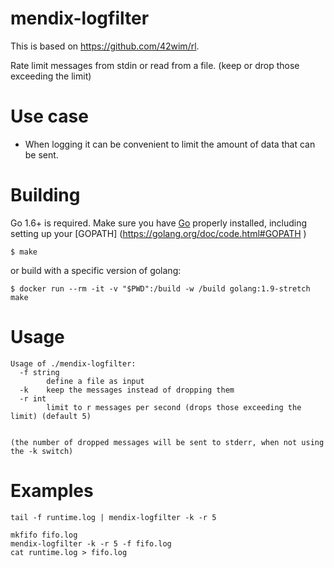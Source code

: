 # mendix-logfilter

This is based on https://github.com/42wim/rl.

Rate limit messages from stdin or read from a file. (keep or drop those exceeding the limit)

# Use case

* When logging it can be convenient to limit the amount of data that can be sent.

# Building
Go 1.6+ is required. Make sure you have [Go](https://golang.org/doc/install) properly installed, including setting up your [GOPATH] (https://golang.org/doc/code.html#GOPATH
)

```
$ make
```

or build with a specific version of golang:

```
$ docker run --rm -it -v "$PWD":/build -w /build golang:1.9-stretch make
```

# Usage
```
Usage of ./mendix-logfilter:
  -f string
        define a file as input
  -k    keep the messages instead of dropping them
  -r int
        limit to r messages per second (drops those exceeding the limit) (default 5)


(the number of dropped messages will be sent to stderr, when not using the -k switch)
```


# Examples
```
tail -f runtime.log | mendix-logfilter -k -r 5
```

```
mkfifo fifo.log
mendix-logfilter -k -r 5 -f fifo.log
cat runtime.log > fifo.log
```
